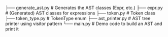 
├── generate_ast.py         # Generates the AST classes (Expr, etc.)
├── expr.py                 # (Generated) AST classes for expressions
├── token.py                # Token class
├── token_type.py           # TokenType enum
├── ast_printer.py          # AST tree printer using visitor pattern
└── main.py                 # Demo code to build an AST and print it